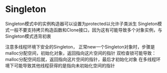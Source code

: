 # Singleton

Singleton模式中的实例构造器可以设置为protected以允许子类派生
Singleton模式一般不要支持拷贝构造函数和Clone接口，因为这有可能导致多个对象实例，与Singleton模式违背初衷

注意多线程环境下安全的Singleton，
正常new一个Singleton对象时，步骤是malloc分配空间，初始化对象，返回指向这片空间的指针
双检查锁可能导致：malloc分配空间后就，返回指向这片空间的指针，最后才初始化对象
在多线程环境下可能导致其他线程获得的是指向未初始化空间的指针
